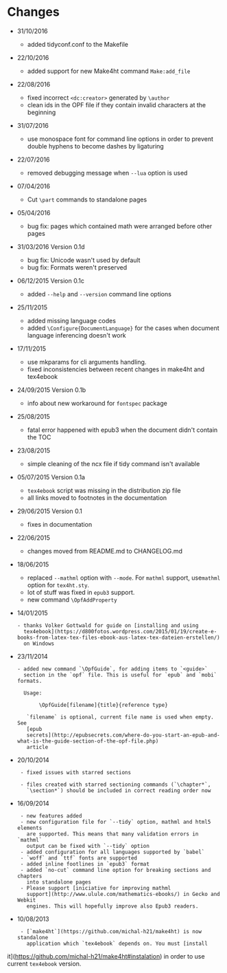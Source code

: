 # Changes

- 31/10/2016

    - added tidyconf.conf to the Makefile

- 22/10/2016

    - added support for new Make4ht command `Make:add_file`

- 22/08/2016

    - fixed incorrect `<dc:creator>` generated by `\author`
    - clean ids in the OPF file if they contain invalid characters at the beginning

- 31/07/2016

    - use monospace font for command line options in order to prevent double
      hyphens to become dashes by ligaturing

- 22/07/2016

    - removed debugging message when `--lua` option is used

- 07/04/2016

    - Cut `\part` commands to standalone pages

- 05/04/2016 

    - bug fix: pages which contained math were arranged before other pages

- 31/03/2016 Version 0.1d 

    - bug fix: Unicode wasn't used by default 
    - bug fix: Formats weren't preserved


- 06/12/2015 Version 0.1c

    - added `--help` and `--version` command line options

- 25/11/2015

    - added missing language codes
    - added `\Configure{DocumentLanguage}` for the cases when document language inferencing doesn't work

- 17/11/2015

    - use mkparams for cli arguments handling. 
    - fixed inconsistencies between recent changes in make4ht and tex4ebook

- 24/09/2015 Version 0.1b

    - info about new workaround for `fontspec` package

- 25/08/2015

    - fatal error happened with epub3 when the document didn't contain the TOC

- 23/08/2015

    - simple cleaning of the ncx file if tidy command isn't available

- 05/07/2015 Version 0.1a

     - `tex4ebook` script was missing in the distribution zip file
     - all links moved to footnotes in the documentation

- 29/06/2015 Version 0.1

     - fixes in documentation

- 22/06/2015 

     - changes moved from README.md to CHANGELOG.md


- 18/06/2015 

     - replaced `--mathml` option with `--mode`. For `mathml` support, use`mathml` option for `tex4ht.sty`.
     - lot of stuff was fixed in `epub3` support. 
     - new command `\OpfAddProperty`  

- 14/01/2015 

      - thanks Volker Gottwald for guide on [installing and using
        tex4ebook](https://d800fotos.wordpress.com/2015/01/19/create-e-books-from-latex-tex-files-ebook-aus-latex-tex-dateien-erstellen/)
        on Windows

- 23/11/2014 

      - added new command `\OpfGuide`, for adding items to `<guide>`
        section in the `opf` file. This is useful for `epub` and `mobi` formats.

        Usage:

             \OpfGuide[filename]{title}{reference type}

         `filename` is optional, current file name is used when empty. See
         [epub 
         secrets](http://epubsecrets.com/where-do-you-start-an-epub-and-what-is-the-guide-section-of-the-opf-file.php)
         article

- 20/10/2014 

       - fixed issues with starred sections

       - files created with starred sectioning commands (`\chapter*`,
         `\section*`) should be included in correct reading order now

- 16/09/2014 

       - new features added
       - new configuration file for `--tidy` option, mathml and html5 elements
         are supported. This means that many validation errors in `mathml`
         output can be fixed with `--tidy` option
       - added configuration for all languages supported by `babel`
       - `woff` and `ttf` fonts are supported
       - added inline footlines in `epub3` format
       - added `no-cut` command line option for breaking sections and chapters
         into standalone pages
       - Please support [iniciative for improving mathml
         support](http://www.ulule.com/mathematics-ebooks/) in Gecko and Webkit
         engines. This will hopefully improve also Epub3 readers.

  

- 10/08/2013
  
       - [`make4ht`](https://github.com/michal-h21/make4ht) is now standalone
         application which `tex4ebook` depends on. You must [install
it](https://github.com/michal-h21/make4ht#instalation) 
         in order to use current `tex4ebook` version.
